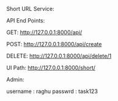 Short URL Service:

API End Points:

GET: http://127.0.0.1:8000/api/

POST: http://127.0.0.1:8000/api/create

DELETE: http://127.0.0.1:8000/api/delete/1

UI Path:
http://127.0.0.1:8000/short/

Admin:

username : raghu
passwrd : task123
